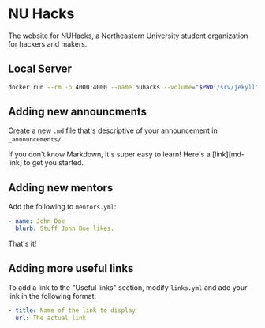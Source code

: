 NU Hacks
=======

The website for NUHacks, a Northeastern University student organization for hackers and makers.

## Local Server

```bash
docker run --rm -p 4000:4000 --name nuhacks --volume="$PWD:/srv/jekyll" jekyll/jekyll jekyll serve
```

## Adding new announcments
Create a new `.md` file that's descriptive of your announcement in `_announcements/`.

If you don't know Markdown, it's super easy to learn! Here's a [link][md-link] to get you started.

## Adding new mentors
Add the following to `mentors.yml`:
```yml
- name: John Doe
  blurb: Stuff John Doe likes.
```

That's it!

## Adding more useful links
To add a link to the "Useful links" section, modify `links.yml` and add your link in the following format:
```yml
- title: Name of the link to display
  url: The actual link
```
